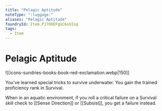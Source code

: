 ```yaml
---
title: "Pelagic Aptitude"
noteType: ":luggage:"
aliases: "Pelagic Aptitude"
foundryId: Item.PJ7O0EFgUC6sUIsq
tags:
  - Item
---
```


# Pelagic Aptitude
![[icons-sundries-books-book-red-exclamation.webp|150]]

You've learned special tricks to survive underwater. You gain the trained proficiency rank in Survival.

When in an aquatic environment, if you roll a critical failure on a Survival skill check to [[Sense Direction]] or [[Subsist]], you get a failure instead.
